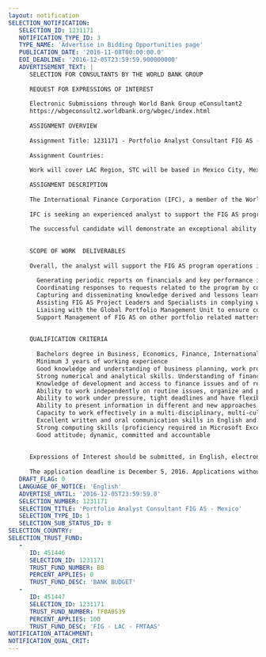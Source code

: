 ```yaml
---
layout: notification
SELECTION_NOTIFICATION: 
   SELECTION_ID: 1231171
   NOTIFICATION_TYPE_ID: 3
   TYPE_NAME: 'Advertise in Bidding Opportunities page'
   PUBLICATION_DATE: '2016-11-08T00:00:00.0'
   EOI_DEADLINE: '2016-12-05T23:59:59.900000000'
   ADVERTISEMENT_TEXT: |
      SELECTION FOR CONSULTANTS BY THE WORLD BANK GROUP
      
      REQUEST FOR EXPRESSIONS OF INTEREST
      
      Electronic Submissions through World Bank Group eConsultant2
      https://wbgeconsult2.worldbank.org/wbgec/index.html
      
      ASSIGNMENT OVERVIEW
      
      Assignment Title: 1231171 - Portfolio Analyst Consultant FIG AS - Mexico
      
      Assignment Countries:
        
      Work will cover LAC Region, STC will be based in Mexico City, Mexico. 
      
      ASSIGNMENT DESCRIPTION
      
      The International Finance Corporation (IFC), a member of the World Bank Group, promotes sustainable private sector investment in developing countries as a way to reduce poverty and improve peoples lives. IFC also provides advisory services (AS) to promote the development of the private sector, strengthen local companies and financial intermediaries, and to improve the business enabling environment. To increase financial inclusion in the region, the Financial Institutions Group (FIG) provides AS to the financial services industry.
      
      IFC is seeking an experienced analyst to support the FIG AS program operations in Latin America and the Caribbean (LAC). The analyst will work in close collaboration with the Portfolio Officer and Management for FIG AS, while interacting with Project Leaders and Senior Specialists. He/ she will report to the Financial Institutions Group Advisory Regional Leader and will be based in Bogota, Colombia. Some travel may be required. 
      
      The successful candidate will demonstrate an exceptional ability to acquire and process knowledge, to function in a fast-paced high-performance environment, to manage multiple tasks while paying attention to details, and to deliver quality under tight deadlines. He/ she will be a natural team player who also demonstrates autonomy and initiative.
      
      
      SCOPE OF WORK  DELIVERABLES
      
      Overall, the analyst will support the FIG AS program operations in LAC, primarily in the areas of financial management, performance measurement and knowledge management. His/ her tasks will include:
      
      	Generating periodic reports on financials and key performance indicators to inform management on program results against targets
      	Coordinating responses to requests related to the program by collecting, validating and consolidating inputs from different sub-regions and sources to adequately represent the business line panorama (eg: donor reports, internal newsletters communications, quarterly reports)
      	Capturing and disseminating knowledge derived and lessons learned from the projects of the FIG AS 
      	Assisting FIG AS Project Leaders and Specialists in complying with changing governance and corporate best practices, as well as with system requirements, throughout the projects lifecycle
      	Liaising with the Global Portfolio Management Unit to ensure coordination and consistency between practices at the LAC regional level and at the Global level
      	Support Management of FIG AS on other portfolio related matters, as needed. 
      
      
      QUALIFICATION CRITERIA
      
      	Bachelors degree in Business, Economics, Finance, International Development or related fields. Post-graduate studies are a plus, but not a requirement
      	Minimum 3 years of working experience
      	Good knowledge and understanding of business planning, work programming and project management
      	Strong numerical and analytical skills. Understanding of financial and key performance indicators, budgeting, financial projections, among other aspects
      	Knowledge of development and access to finance issues and of relevant World Bank (and similar) approaches for private sector development
      	Ability to work independently on routine issues, organize and prioritize work to meet deadlines. 
      	Ability to work under pressure, tight deadlines and have flexibility in handling a variety of concurrent tasks, while keeping attention to detail and producing high quality work
      	Ability to present information in different and new approaches to facilitate the managerial decision making processes
      	Capacity to work effectively in a multi-disciplinary, multi-cultural and fast changing environment
      	Excellent written and oral communication skills in English and Spanish; French language skills is a plus
      	Strong computing skills (proficiency required in Microsoft Excel, Word and Power Point; knowledge of SAP and other budgeting and financial/statistical software is a plus)
      	Good attitude; dynamic, committed and accountable
      
      
      Expressions of Interest should be submitted, in English, electronically through Business Opportunities page at the World Bank Group eConsultant2 https://wbgeconsult2.worldbank.org/wbgec/index.html and via e-mail to the following address: Lchacon@ifc.org.
      
      The application deadline is December 5, 2016. Applications without a cover letter (1 page max) will not be considered. Only short-listed candidates will be contacted, and the position will be paid in local currency. The appointee will be stationed in Mexico City, Mexico. IFCs Recruitment and Employment Policies reflect its strong values for cultural, racial and gender diversity. Citizens of any country are encouraged to apply. Women and minorities are strongly encouraged to apply.
   DRAFT_FLAG: 0
   LANGUAGE_OF_NOTICE: 'English'
   ADVERTISE_UNTIL: '2016-12-05T23:59:59.0'
   SELECTION_NUMBER: 1231171
   SELECTION_TITLE: 'Portfolio Analyst Consultant FIG AS - Mexico'
   SELECTION_TYPE_ID: 1
   SELECTION_SUB_STATUS_ID: 8
SELECTION_COUNTRY: 
SELECTION_TRUST_FUND: 
   - 
      ID: 451446
      SELECTION_ID: 1231171
      TRUST_FUND_NUMBER: BB
      PERCENT_APPLIES: 0
      TRUST_FUND_DESC: 'BANK BUDGET'
   - 
      ID: 451447
      SELECTION_ID: 1231171
      TRUST_FUND_NUMBER: TF0A0539
      PERCENT_APPLIES: 100
      TRUST_FUND_DESC: 'FIG - LAC - FMTAAS'
NOTIFICATION_ATTACHMENT: 
NOTIFICATION_QUAL_CRIT: 
---
```

